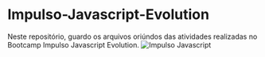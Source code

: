 # Impulso-Javascript-Evolution

Neste repositório, guardo os arquivos oriúndos das atividades realizadas no Bootcamp Impulso Javascript Evolution.
![Impulso Javascript](https://hermes.digitalinnovation.one/tracks/690e6dd8-c770-4ef5-8f6a-63ec2704890f.png)
